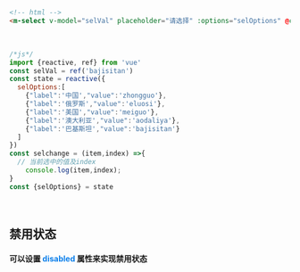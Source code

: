 <br/>

```html
<!-- html -->
<m-select v-model="selVal" placeholder="请选择" :options="selOptions" @change="selchange"></m-select>
```
<br/>

```javascript
/*js*/
import {reactive, ref} from 'vue'
const selVal = ref('bajisitan')
const state = reactive({
  selOptions:[
    {"label":'中国',"value":'zhongguo'},
    {"label":'俄罗斯',"value":'eluosi'},
    {"label":'美国',"value":'meiguo'},
    {"label":'澳大利亚',"value":'aodaliya'},
    {"label":'巴基斯坦',"value":'bajisitan'}
  ]
})
const selchange = (item,index) =>{
  // 当前选中的值及index
	console.log(item,index);
}
const {selOptions} = state
```
<br/>

## 禁用状态
#### 可以设置 <font color=#0e80eb>**disabled**</font> 属性来实现禁用状态